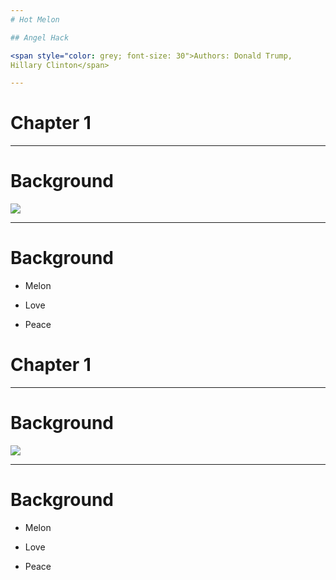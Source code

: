 ```yaml
---
# Hot Melon

## Angel Hack

<span style="color: grey; font-size: 30">Authors: Donald Trump, 
Hillary Clinton</span>

---
```

# Chapter 1

---
# Background

![](https://excellenceassured.com/wp-content/uploads/2015/08/3-Steps-in-NLP-Training-e1440689432324.png)

---
# Background

* Melon

* Love

* Peace

# Chapter 1

---
# Background

![](https://excellenceassured.com/wp-content/uploads/2015/08/3-Steps-in-NLP-Training-e1440689432324.png)

---
# Background

* Melon

* Love

* Peace

